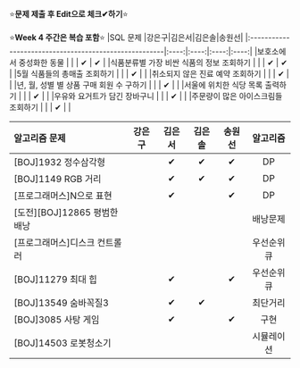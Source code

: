 ⭐**문제 제출 후 Edit으로 체크✔하기**⭐<br/><br/>
⭐**Week 4 주간은 복습 포함**⭐
|SQL 문제                                               |강은구|김은서|김은솔|송원선|
|:------------------------------------------------------|:----:|:----:|:----:|:----:|
|보호소에서 중성화한 동물                                |      |      |   ✔   |  ✔    | 
|식품분류별 가장 비싼 식품의 정보 조회하기               |      |       |     ✔  |  ✔  | 
|5월 식품들의 총매출 조회하기                            |      |      |    ✔  |      | 
|취소되지 않은 진료 예약 조회하기                        |      |      |    ✔   |      | 
|년, 월, 성별 별 상품 구매 회원 수 구하기                |      |      |    ✔   |      | 
|서울에 위치한 식당 목록 출력하기                        |      |      |    ✔   |      | 
|우유와 요거트가 담긴 장바구니                           |      |      |    ✔   |      | 
|주문량이 많은 아이스크림들 조회하기                     |      |      |     ✔  |      | 

|알고리즘 문제                 |강은구|김은서|김은솔|송원선|알고리즘|
|:------------------------------|:----:|:----:|:----:|:----:|:------:|
|[BOJ]1932 정수삼각형           |      |   ✔  |    ✔ |   ✔   |DP       |
|[BOJ]1149 RGB 거리             |      |   ✔  |    ✔ |   ✔   |DP       |
|[프로그래머스]N으로 표현        |      |   ✔  |      |   ✔   |DP        |
|[도전][BOJ]12865 평범한 배낭   |      |      |      |      |배낭문제  |
|[프로그래머스]디스크 컨트롤러   |      |      |      |      |우선순위큐|
|[BOJ]11279 최대 힙            |      |  ✔  |      |   ✔   |우선순위큐|
|[BOJ]13549 숨바꼭질3          |      |  ✔  |   ✔  |      |최단거리  |
|[BOJ]3085 사탕 게임           |      |  ✔  |      |   ✔   |구현      |
|[BOJ]14503 로봇청소기         |      |      |      |      |시뮬레이션|
